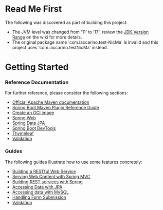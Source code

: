 # Read Me First
The following was discovered as part of building this project:

* The JVM level was changed from '11' to '17', review the [JDK Version Range](https://github.com/spring-projects/spring-framework/wiki/Spring-Framework-Versions#jdk-version-range) on the wiki for more details.
* The original package name 'com.iaccarino.test-NicMa' is invalid and this project uses 'com.iaccarino.testNicMa' instead.

# Getting Started

### Reference Documentation
For further reference, please consider the following sections:

* [Official Apache Maven documentation](https://maven.apache.org/guides/index.html)
* [Spring Boot Maven Plugin Reference Guide](https://docs.spring.io/spring-boot/docs/3.0.6/maven-plugin/reference/html/)
* [Create an OCI image](https://docs.spring.io/spring-boot/docs/3.0.6/maven-plugin/reference/html/#build-image)
* [Spring Web](https://docs.spring.io/spring-boot/docs/3.0.6/reference/htmlsingle/#web)
* [Spring Data JPA](https://docs.spring.io/spring-boot/docs/3.0.6/reference/htmlsingle/#data.sql.jpa-and-spring-data)
* [Spring Boot DevTools](https://docs.spring.io/spring-boot/docs/3.0.6/reference/htmlsingle/#using.devtools)
* [Thymeleaf](https://docs.spring.io/spring-boot/docs/3.0.6/reference/htmlsingle/#web.servlet.spring-mvc.template-engines)
* [Validation](https://docs.spring.io/spring-boot/docs/3.0.6/reference/htmlsingle/#io.validation)

### Guides
The following guides illustrate how to use some features concretely:

* [Building a RESTful Web Service](https://spring.io/guides/gs/rest-service/)
* [Serving Web Content with Spring MVC](https://spring.io/guides/gs/serving-web-content/)
* [Building REST services with Spring](https://spring.io/guides/tutorials/rest/)
* [Accessing Data with JPA](https://spring.io/guides/gs/accessing-data-jpa/)
* [Accessing data with MySQL](https://spring.io/guides/gs/accessing-data-mysql/)
* [Handling Form Submission](https://spring.io/guides/gs/handling-form-submission/)
* [Validation](https://spring.io/guides/gs/validating-form-input/)


